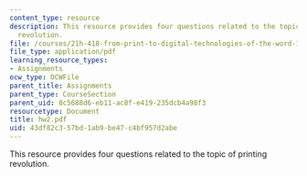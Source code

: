 ```yaml
---
content_type: resource
description: This resource provides four questions related to the topic of printing
  revolution.
file: /courses/21h-418-from-print-to-digital-technologies-of-the-word-1450-present-fall-2005/43df82c357bd1ab9be47c4bf957d2abe_hw2.pdf
file_type: application/pdf
learning_resource_types:
- Assignments
ocw_type: OCWFile
parent_title: Assignments
parent_type: CourseSection
parent_uid: 8c5688d6-eb11-ac8f-e419-235dcb4a98f3
resourcetype: Document
title: hw2.pdf
uid: 43df82c3-57bd-1ab9-be47-c4bf957d2abe
---
```

This resource provides four questions related to the topic of printing revolution.

